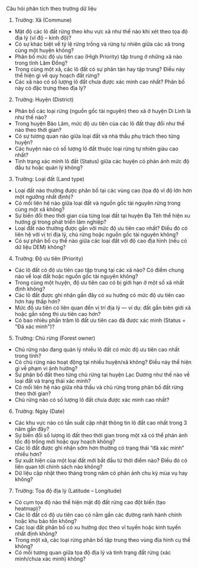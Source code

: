 Câu hỏi phân tích theo trường dữ liệu

1. Trường: Xã (Commune)
- Mật độ các lô đất rừng theo khu vực xã như thế nào khi xét theo tọa độ địa lý (vĩ độ – kinh độ)?
- Có sự khác biệt về tỷ lệ rừng trồng và rừng tự nhiên giữa các xã trong cùng một huyện không?
- Phân bố mức độ ưu tiên cao (High Priority) tập trung ở những xã nào trong tỉnh Lâm Đồng?
- Trong cùng một xã, các lô đất có sự phân tán hay tập trung? Điều này thể hiện gì về quy hoạch đất rừng?
- Các xã nào có số lượng lô đất chưa được xác minh cao nhất? Phân bố này có đặc trưng theo địa lý?

2. Trường: Huyện (District)
- Phân bố các loại rừng (nguồn gốc tài nguyên) theo xã ở huyện Di Linh là như thế nào?
- Trong huyện Bảo Lâm, mức độ ưu tiên của các lô đất thay đổi như thế nào theo thời gian?
- Có sự tương quan nào giữa loại đất và nhà thầu phụ trách theo từng huyện?
- Các huyện nào có số lượng lô đất thuộc loại rừng tự nhiên giàu cao nhất?
- Tình trạng xác minh lô đất (Status) giữa các huyện có phản ánh mức độ đầu tư hoặc quản lý không?

3. Trường: Loại đất (Land type)
- Loại đất nào thường được phân bố tại các vùng cao (tọa độ vĩ độ lớn hơn một ngưỡng nhất định)?
- Có mối liên hệ nào giữa loại đất và nguồn gốc tài nguyên rừng trong cùng một xã không?
- Sự biến đổi theo thời gian của từng loại đất tại huyện Đạ Tẻh thể hiện xu hướng gì trong phát triển lâm nghiệp?
- Loại đất nào thường được gắn với mức độ ưu tiên cao nhất? Điều đó có liên hệ với vị trí địa lý, chủ rừng hoặc nguồn gốc tài nguyên không?
- Có sự phân bố cụ thể nào giữa các loại đất với độ cao địa hình (nếu có dữ liệu DEM) không?

4. Trường: Độ ưu tiên (Priority)
- Các lô đất có độ ưu tiên cao tập trung tại các xã nào? Có điểm chung nào về loại đất hoặc nguồn gốc tài nguyên không?
- Trong cùng một huyện, độ ưu tiên cao có bị giới hạn ở một số xã nhất định không?
- Các lô đất được ghi nhận gần đây có xu hướng có mức độ ưu tiên cao hơn hay thấp hơn?
- Mức độ ưu tiên có liên quan đến vị trí địa lý — ví dụ: đất gần biên giới xã hoặc gần sông thì ưu tiên cao hơn?
- Có bao nhiêu phần trăm lô đất ưu tiên cao đã được xác minh (Status = "Đã xác minh")?

5. Trường: Chủ rừng (Forest owner)
- Chủ rừng nào đang quản lý nhiều lô đất có mức độ ưu tiên cao nhất trong tỉnh?
- Có chủ rừng nào hoạt động tại nhiều huyện/xã không? Điều này thể hiện gì về phạm vi ảnh hưởng?
- Sự phân bố đất theo từng chủ rừng tại huyện Lạc Dương như thế nào về loại đất và trạng thái xác minh?
- Có mối liên hệ nào giữa nhà thầu và chủ rừng trong phân bố đất rừng theo thời gian?
- Chủ rừng nào có số lượng lô đất chưa được xác minh cao nhất?

6. Trường: Ngày (Date)
- Các khu vực nào có tần suất cập nhật thông tin lô đất cao nhất trong 3 năm gần đây?
- Sự biến đổi số lượng lô đất theo thời gian trong một xã có thể phản ánh tốc độ trồng mới hoặc quy hoạch không?
- Các lô đất được ghi nhận sớm hơn thường có trạng thái “đã xác minh” nhiều hơn?
- Sự xuất hiện của một loại đất mới bắt đầu từ thời điểm nào? Điều đó có liên quan tới chính sách nào không?
- Dữ liệu cập nhật theo tháng trong năm có phản ánh chu kỳ mùa vụ hay không?

7. Trường: Tọa độ địa lý (Latitude – Longitude)
- Có cụm tọa độ nào thể hiện mật độ đất rừng cao đột biến (tạo heatmap)?
- Các lô đất có độ ưu tiên cao có nằm gần các đường ranh hành chính hoặc khu bảo tồn không?
- Các loại đất phân bố có xu hướng dọc theo vĩ tuyến hoặc kinh tuyến nhất định không?
- Trong một xã, các loại rừng phân bố tập trung theo vùng địa hình cụ thể không?
- Có mối tương quan giữa tọa độ địa lý và tình trạng đất rừng (xác minh/chưa xác minh) không?
